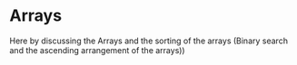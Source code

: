 # Arrays
Here by discussing the Arrays and the sorting of the arrays (Binary search and the ascending arrangement of the arrays))
